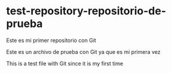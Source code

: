 # test-repository-repositorio-de-prueba
Este es mi primer repositorio con Git


Este es un archivo de prueba con Git ya que es mi primera vez

This is a test file with Git since it is my first time
